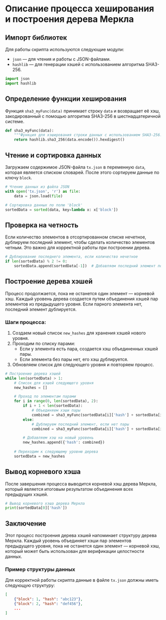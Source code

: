 # Описание процесса хеширования и построения дерева Меркла

## Импорт библиотек
Для работы скрипта используются следующие модули:
- `json` — для чтения и работы с JSON-файлами.
- `hashlib` — для генерации хэшей с использованием алгоритма SHA3-256.

```python
import json
import hashlib
```

## Определение функции хеширования
Функция `sha3_myFunc(data)` принимает строку `data` и возвращает её хэш, закодированный с помощью алгоритма SHA3-256 в шестнадцатеричной системе.

```python
def sha3_myFunc(data):
    """Функция для хэширования строки данных с использованием SHA3-256."""
    return hashlib.sha3_256(data.encode()).hexdigest()
```

## Чтение и сортировка данных
Загружаем содержимое JSON-файла `tx.json` в переменную `data`, которая является списком словарей. После этого сортируем данные по ключу `block`.

```python
# Чтение данных из файла JSON
with open('tx.json', 'r') as file:
    data = json.load(file)

# Сортировка данных по полю 'block'
sortedData = sorted(data, key=lambda x: x['block'])
```

## Проверка на четность
Если количество элементов в отсортированном списке нечетное, дублируем последний элемент, чтобы сделать количество элементов четным. Это важно для корректной работы при построении дерева.

```python
# Дублирование последнего элемента, если количество нечетное
if len(sortedData) % 2 != 0:
    sortedData.append(sortedData[-1])  # Добавляем последний элемент повторно
```

## Построение дерева хэшей
Процесс продолжается, пока не останется один элемент — корневой хэш. Каждый уровень дерева создается путем объединения хэшей пар элементов из предыдущего уровня. Если парного элемента нет, последний элемент дублируется.

### Шаги процесса:
1. Создаем новый список `new_hashes` для хранения хэшей нового уровня.
2. Проходим по списку парами:
   - Если у элемента есть пара, создается хэш объединенных хэшей пары.
   - Если элемента без пары нет, его хэш дублируется.
3. Обновляем список для следующего уровня и повторяем процесс.

```python
# Построение дерева хэшей
while len(sortedData) > 1:
    # Список для хэшей следующего уровня
    new_hashes = []

    # Проход по элементам парами
    for i in range(0, len(sortedData), 2):
        if i + 1 < len(sortedData):
            # Объединяем хэши пары
            combined = sha3_myFunc(sortedData[i]['hash'] + sortedData[i + 1]['hash'])
        else:
            # Дублируем последний элемент, если нет пары
            combined = sha3_myFunc(sortedData[i]['hash'] + sortedData[i]['hash'])

        # Добавляем хэш на новый уровень
        new_hashes.append({'hash': combined})
    
    # Переходим к следующему уровню дерева
    sortedData = new_hashes
```

## Вывод корневого хэша
После завершения процесса выводится корневой хэш дерева Меркла, который является итоговым результатом объединения всех предыдущих хэшей.

```python
# Вывод корневого хэша дерева Меркла
print(sortedData[0]['hash'])
```

## Заключение
Этот процесс построения дерева хэшей напоминает структуру дерева Меркла. Каждый уровень объединяет хэши пар элементов предыдущего уровня, пока не останется один элемент — корневой хэш, который может быть использован для верификации целостности данных.

### Пример структуры данных
Для корректной работы скрипта данные в файле `tx.json` должны иметь следующую структуру:

```json
[
    {"block": 1, "hash": "abc123"},
    {"block": 2, "hash": "def456"},
    ...
]
```